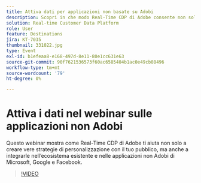 ```yaml
---
title: Attiva dati per applicazioni non basate su Adobi
description: Scopri in che modo Real-Time CDP di Adobe consente non solo di creare vere strategie di personalizzazione con il tuo pubblico, ma anche come si integra nel tuo ecosistema esistente e nelle applicazioni non Adobi da Microsoft, Google e Facebook.
solution: Real-time Customer Data Platform
role: User
feature: Destinations
jira: KT-7035
thumbnail: 331022.jpg
type: Event
exl-id: b1efeaa8-e168-497d-8e11-80e1cc631e63
source-git-commit: 90f7621536573f60ac6585404b1ac0e49cb08496
workflow-type: tm+mt
source-wordcount: '79'
ht-degree: 0%

---
```


# Attiva i dati nel webinar sulle applicazioni non Adobi

Questo webinar mostra come Real-Time CDP di Adobe ti aiuta non solo a creare vere strategie di personalizzazione con il tuo pubblico, ma anche a integrarle nell’ecosistema esistente e nelle applicazioni non Adobi di Microsoft, Google e Facebook.

>[!VIDEO](https://video.tv.adobe.com/v/331022/?quality=12&learn=on)


